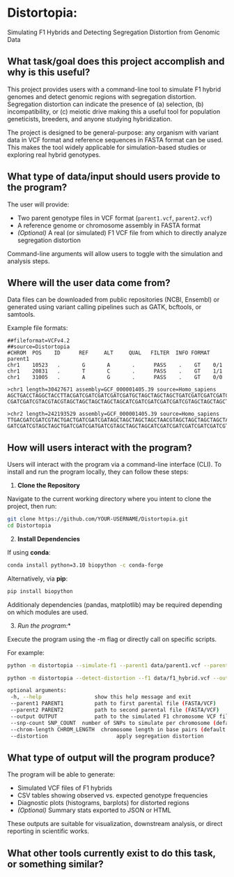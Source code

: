 
# Distortopia: 
Simulating F1 Hybrids and Detecting Segregation Distortion from Genomic Data

## What task/goal does this project accomplish and why is this useful?

This project provides users with a command-line tool to simulate F1 hybrid genomes and detect genomic regions with segregation distortion. Segregation distortion can indicate the presence of (a) selection, (b) incompatibility, or (c) meiotic drive making this a useful tool for population geneticists, breeders, and anyone studying hybridization.

The project is designed to be general-purpose: any organism with variant data in VCF format and reference sequences in FASTA format can be used. This makes the tool widely applicable for simulation-based studies or exploring real hybrid genotypes.

## What type of data/input should users provide to the program?

The user will provide:
- Two parent genotype files in VCF format (`parent1.vcf`, `parent2.vcf`)
- A reference genome or chromosome assembly in FASTA format
- *(Optional)* A real (or simulated) F1 VCF file from which to directly analyze segregation distortion

Command-line arguments will allow users to toggle with the simulation and analysis steps.

## Where will the user data come from?

Data files can be downloaded from public repositories (NCBI, Ensembl) or generated using variant calling pipelines such as GATK, bcftools, or samtools.  

Example file formats:

```**VCF**:
##fileformat=VCFv4.2
##source=Distortopia
#CHROM  POS    ID      REF     ALT     QUAL   FILTER  INFO FORMAT parent1
chr1    10523   .       G       A       .      PASS    .    GT    0/1
chr1    20831   .       T       C       .      PASS    .    GT    1/1
chr1    31005   .       A       G       .      PASS    .    GT    0/0
```
```**FASTA**:
>chr1 length=30427671 assembly=GCF_000001405.39 source=Homo_sapiens
AGCTGACCTAGGCTACCTTACGATCGATCGATCGATCGATGCTAGCTAGCTAGCTGATCGATCGATCGATCGA
CGATCGATCGTACGTACGTAGCTAGCTAGCTAGCTAGCATCGATCGATCGATCGATCGTAGCTAGCTAGCTAG

>chr2 length=242193529 assembly=GCF_000001405.39 source=Homo_sapiens
TTGACGATCGATCGTACTGACTGATCGATCGATAGCTAGCTAGCTAGCTAACGTAGCTAGCTAGCTAGCTAGC
GATCGATCGTAGCTAGCTGATCGATCGATGATCGTAGCTAGCTAGCATCGATCGATCGATCGATCGATCGTAG
```

## How will users interact with the program?

Users will interact with the program via a command-line interface (CLI). To install and run the program locally, they can follow these steps:

1. **Clone the Repository**

Navigate to the current working directory where you intent to clone the project, then run:
```bash
git clone https://github.com/YOUR-USERNAME/Distortopia.git
cd Distortopia
```

2. **Install Dependencies**

If using **conda**:
```bash
conda install python=3.10 biopython -c conda-forge
```
Alternatively, via **pip**:
```bash
pip install biopython
```
Additionaly dependencies (pandas, matplotlib) may be required depending on which modules are used.

3. **Run the program*:**

 Execute the program using the -m flag or directly call on specific scripts. 

 For example:
```bash
python -m distortopia --simulate-f1 --parent1 data/parent1.vcf --parent2 data/parent2.vcf --output data/f1_hybrid.vcf

python -m distortopia --detect-distortion --f1 data/f1_hybrid.vcf --output results/segdist_table.csv
```
```bash
optional arguments:
 -h, --help                 show this help message and exit
 --parent1 PARENT1          path to first parental file (FASTA/VCF)
 --parent2 PARENT2          path to second parental file (FASTA/VCF)
 --output OUTPUT            path to the simulated F1 chromosome VCF file
 --snp-count SNP_COUNT  number of SNPs to simulate per chromosome (default: 1000)
 --chrom-length CHROM_LENGTH  chromosome length in base pairs (default: 1Mb)
 --distortion                      apply segregation distortion 
```

## What type of output will the program produce? 

The program will be able to generate:

- Simulated VCF files of F1 hybrids
- CSV tables showing observed vs. expected genotype frequencies
- Diagnostic plots (histograms, barplots) for distorted regions
- *(Optional)* Summary stats exported to JSON or HTML

These outputs are suitable for visualization, downstream analysis, or direct reporting in scientific works.

## What other tools currently exist to do this task, or something similar?
















